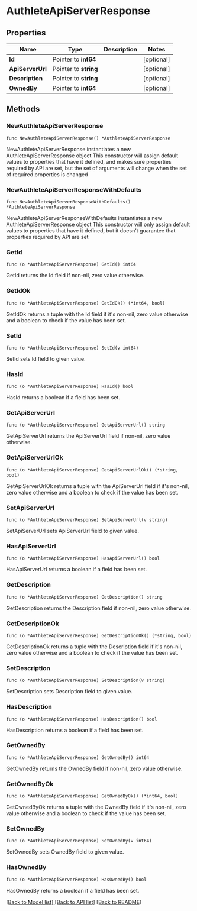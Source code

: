 # AuthleteApiServerResponse

## Properties

Name | Type | Description | Notes
------------ | ------------- | ------------- | -------------
**Id** | Pointer to **int64** |  | [optional] 
**ApiServerUrl** | Pointer to **string** |  | [optional] 
**Description** | Pointer to **string** |  | [optional] 
**OwnedBy** | Pointer to **int64** |  | [optional] 

## Methods

### NewAuthleteApiServerResponse

`func NewAuthleteApiServerResponse() *AuthleteApiServerResponse`

NewAuthleteApiServerResponse instantiates a new AuthleteApiServerResponse object
This constructor will assign default values to properties that have it defined,
and makes sure properties required by API are set, but the set of arguments
will change when the set of required properties is changed

### NewAuthleteApiServerResponseWithDefaults

`func NewAuthleteApiServerResponseWithDefaults() *AuthleteApiServerResponse`

NewAuthleteApiServerResponseWithDefaults instantiates a new AuthleteApiServerResponse object
This constructor will only assign default values to properties that have it defined,
but it doesn't guarantee that properties required by API are set

### GetId

`func (o *AuthleteApiServerResponse) GetId() int64`

GetId returns the Id field if non-nil, zero value otherwise.

### GetIdOk

`func (o *AuthleteApiServerResponse) GetIdOk() (*int64, bool)`

GetIdOk returns a tuple with the Id field if it's non-nil, zero value otherwise
and a boolean to check if the value has been set.

### SetId

`func (o *AuthleteApiServerResponse) SetId(v int64)`

SetId sets Id field to given value.

### HasId

`func (o *AuthleteApiServerResponse) HasId() bool`

HasId returns a boolean if a field has been set.

### GetApiServerUrl

`func (o *AuthleteApiServerResponse) GetApiServerUrl() string`

GetApiServerUrl returns the ApiServerUrl field if non-nil, zero value otherwise.

### GetApiServerUrlOk

`func (o *AuthleteApiServerResponse) GetApiServerUrlOk() (*string, bool)`

GetApiServerUrlOk returns a tuple with the ApiServerUrl field if it's non-nil, zero value otherwise
and a boolean to check if the value has been set.

### SetApiServerUrl

`func (o *AuthleteApiServerResponse) SetApiServerUrl(v string)`

SetApiServerUrl sets ApiServerUrl field to given value.

### HasApiServerUrl

`func (o *AuthleteApiServerResponse) HasApiServerUrl() bool`

HasApiServerUrl returns a boolean if a field has been set.

### GetDescription

`func (o *AuthleteApiServerResponse) GetDescription() string`

GetDescription returns the Description field if non-nil, zero value otherwise.

### GetDescriptionOk

`func (o *AuthleteApiServerResponse) GetDescriptionOk() (*string, bool)`

GetDescriptionOk returns a tuple with the Description field if it's non-nil, zero value otherwise
and a boolean to check if the value has been set.

### SetDescription

`func (o *AuthleteApiServerResponse) SetDescription(v string)`

SetDescription sets Description field to given value.

### HasDescription

`func (o *AuthleteApiServerResponse) HasDescription() bool`

HasDescription returns a boolean if a field has been set.

### GetOwnedBy

`func (o *AuthleteApiServerResponse) GetOwnedBy() int64`

GetOwnedBy returns the OwnedBy field if non-nil, zero value otherwise.

### GetOwnedByOk

`func (o *AuthleteApiServerResponse) GetOwnedByOk() (*int64, bool)`

GetOwnedByOk returns a tuple with the OwnedBy field if it's non-nil, zero value otherwise
and a boolean to check if the value has been set.

### SetOwnedBy

`func (o *AuthleteApiServerResponse) SetOwnedBy(v int64)`

SetOwnedBy sets OwnedBy field to given value.

### HasOwnedBy

`func (o *AuthleteApiServerResponse) HasOwnedBy() bool`

HasOwnedBy returns a boolean if a field has been set.


[[Back to Model list]](../README.md#documentation-for-models) [[Back to API list]](../README.md#documentation-for-api-endpoints) [[Back to README]](../README.md)



